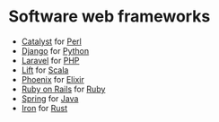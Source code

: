 # Software web frameworks

* [Catalyst](https://wikipedia.org/wiki/Catalyst_(software)) for [Perl](https://wikipedia.org/wiki/Perl_(programming_language))
* [Django](https://wikipedia.org/wiki/Django_(web_framework)) for [Python](https://wikipedia.org/wiki/Python_(programming_language))
* [Laravel](https://wikipedia.org/wiki/Laravel) for [PHP](https://wikipedia.org/wiki/Php)
* [Lift](https://wikipedia.org/wiki/Lift_(web_framework)) for [Scala](https://wikipedia.org/wiki/Scala_(programming_language))
* [Phoenix](https://www.phoenixframework.org/) for [Elixir](https://wikipedia.org/wiki/Elixir_(programming_language))
* [Ruby on Rails](https://wikipedia.org/wiki/Ruby_on_Rails) for [Ruby](https://wikipedia.org/wiki/Ruby_(programming_language))
* [Spring](https://wikipedia.org/wiki/Spring_Framework) for [Java](https://wikipedia.org/wiki/Java_(programming_language))
* [Iron](TODO) for [Rust](https://wikipedia.org/wiki/Rust_(programming_language))
